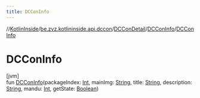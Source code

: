 ```yaml
---
title: DCConInfo
---
```

//[KotlinInside](../../../../index.html)/[be.zvz.kotlininside.api.dccon](../../index.html)/[DCConDetail](../index.html)/[DCConInfo](index.html)/[DCConInfo](-d-c-con-info.html)



# DCConInfo



[jvm]\
fun [DCConInfo](-d-c-con-info.html)(packageIndex: [Int](https://kotlinlang.org/api/latest/jvm/stdlib/kotlin/-int/index.html), mainImg: [String](https://kotlinlang.org/api/latest/jvm/stdlib/kotlin/-string/index.html), title: [String](https://kotlinlang.org/api/latest/jvm/stdlib/kotlin/-string/index.html), description: [String](https://kotlinlang.org/api/latest/jvm/stdlib/kotlin/-string/index.html), mandu: [Int](https://kotlinlang.org/api/latest/jvm/stdlib/kotlin/-int/index.html), getState: [Boolean](https://kotlinlang.org/api/latest/jvm/stdlib/kotlin/-boolean/index.html))




